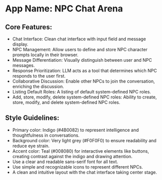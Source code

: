 # **App Name**: NPC Chat Arena

## Core Features:

- Chat Interface: Clean chat interface with input field and message display.
- NPC Management: Allow users to define and store NPC character prompts locally in their browser.
- Message Differentiation: Visually distinguish between user and NPC messages.
- Response Prioritization: LLM acts as a tool that determines which NPC responds to the user first.
- Collaborative Discussion: Enable other NPCs to join the conversation, enriching the discussion.
- Listing Default Roles: A listing of default system-defined NPC roles.
- Add, store, modify, delete system-defined NPC roles: Ability to create, store, modify, and delete system-defined NPC roles.

## Style Guidelines:

- Primary color: Indigo (#4B0082) to represent intelligence and thoughtfulness in conversations.
- Background color: Very light grey (#F0F0F0) to ensure readability and reduce eye strain.
- Accent color: Teal (#008080) for interactive elements like buttons, creating contrast against the indigo and drawing attention.
- Use a clear and readable sans-serif font for all text.
- Use simple and recognizable icons to represent different NPCs.
- A clean and intuitive layout with the chat interface taking center stage.